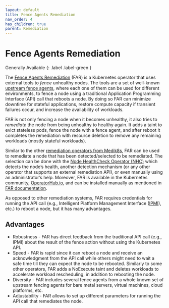 ```yaml
---
layout: default
title: Fence Agents Remediation
nav_order: 4
has_children: true
parent: Remediation
---
```


<!-- markdownlint-disable-next-line MD025 -->
# Fence Agents Remediation

Generally Available
{: .label .label-green }

The [Fence Agents Remediation](https://github.com/medik8s/fence-agents-remediation#readme) (FAR) is a Kubernetes operator that uses external tools to *fence* unhealthy nodes.
The tools are a set of well-known [upstream fence agents](https://github.com/ClusterLabs/fence-agents), where each one of them can be used for different environments,
to fence a node using a traditional Application Programming Interface (API) call that reboots a node.
By doing so FAR can minimize downtime for stateful applications, restore compute capacity if transient failures occur, and increase the availability of workloads.

FAR is not only fencing a node when it becomes unhealthy, it also tries to *remediate* the node from being unhealthy to healthy again.
It adds a taint to evict stateless pods, fence the node with a fence agent, and after reboot it completes the remediation with
resource deletion to remove any remaining workloads (mostly stateful workloads).

Similar to the other [remediation operators from Medik8s](https://www.medik8s.io/remediation/remediation/#implementations), FAR can be used to remediate a node that has been detected/selected to be remediated.
The selection can be done with the [Node HealthCheck Operator (NHC)](https://github.com/medik8s/node-healthcheck-operator#readme) which detects the node’s health,
another detection mechanism (or any other operator that supports an external remediation API), or even manually using an administrator’s help.
Moreover, FAR is available in the Kubernetes community, [OperatorHub.io](https://operatorhub.io/operator/fence-agents-remediation), and can be installed manually as mentioned in [FAR documentation](https://github.com/medik8s/fence-agents-remediation#installation).

As opposed to other remediation systems, FAR requires credentials for running the API call (e.g., Intelligent Platform Management Interface ([IPMI](https://en.wikipedia.org/wiki/Intelligent_Platform_Management_Interface)), etc.)
to reboot a node, but it has many advantages.

## Advantages

* Robustness - FAR has direct feedback from the traditional API call (e.g., IPMI) about the result of the fence action without using the Kubernetes API.
* Speed - FAR is rapid since it can reboot a node and receive an acknowledgment from the API call while others might need to wait a safe time till they can expect the node to be rebooted.
Similarly to some other operators, FAR adds a NoExecute taint and deletes workloads to accelerate workload rescheduling, in addition to rebooting the node.
* Diversity - FAR includes several fence agents from a whole known set of upstream fencing agents for bare metal servers, virtual machines, cloud platforms, etc.
* Adjustability - FAR allows to set up different parameters for running the API call that remediates the node.
